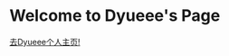 # Welcome to Dyueee's Page
<!-- ![balabal](assets/logo.png) -->
[去Dyueee个人主页!](./about.md)
<!-- <!DOCTYPE html>  
<html lang="en">   -->
<head>  
<!-- <meta charset="UTF-8">  
<meta name="viewport" content="width=device-width, initial-scale=1.0">  
<title>背景图像透明度调节</title>   -->
<link rel="stylesheet" href="index.css">  
<!-- </head>   -->
<body>    
<div class="background-image"></div>    
<!-- 其他内容 -->  

</body>
<!-- </html> -->